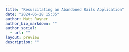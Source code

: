 ```yaml
---
title: "Resuscitating an Abandoned Rails Application"
date: "2024-06-28 15:35"
author: Matt Rayner
author_bio_markdown: ""
author_social:
  - url: ""
layout: preview
description: ""
---
```


